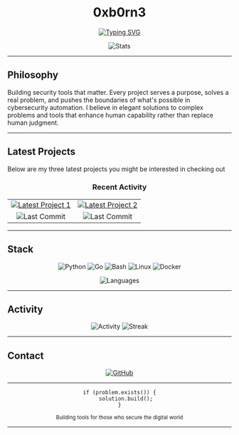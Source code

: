 <div align="center">

# 0xb0rn3

[![Typing SVG](https://readme-typing-svg.herokuapp.com?font=JetBrains+Mono&weight=300&size=18&duration=3000&pause=1000&color=6C7B95&center=true&vCenter=true&width=400&lines=Security+Engineer;Tool+Developer;System+Architect)](https://git.io/typing-svg)

<img src="https://github-readme-stats.vercel.app/api?username=0xb0rn3&show_icons=true&theme=tokyonight&hide_border=true&bg_color=0D1117&title_color=6C7B95&icon_color=58A6FF&text_color=8B949E&count_private=true" alt="Stats" />

</div>

---

## Philosophy

Building security tools that matter. Every project serves a purpose, solves a real problem, and pushes the boundaries of what's possible in cybersecurity automation. I believe in elegant solutions to complex problems and tools that enhance human capability rather than replace human judgment.

---

## Latest Projects

<!-- LATEST-PROJECTS-START -->

Below are my three latest projects you might be interested in checking out 
<div align="center">

### Recent Activity

<table>
<tr>
<td align="center">
<a href="https://github.com/0xb0rn3/krilin">
<img src="https://github-readme-stats.vercel.app/api/pin/?username=0xb0rn3&repo=krilin&theme=tokyonight&hide_border=true&bg_color=0D1117&title_color=6C7B95&text_color=8B949E" alt="Latest Project 1"/>
</a>
</td>
<td align="center">
<a href="https://github.com/0xb0rn3/bkygo">
<img src="https://github-readme-stats.vercel.app/api/pin/?username=0xb0rn3&repo=bkygo&theme=tokyonight&hide_border=true&bg_color=0D1117&title_color=6C7B95&text_color=8B949E" alt="Latest Project 2"/>
</a>
</td>
</tr>
<tr>
<td align="center">
<img src="https://img.shields.io/github/last-commit/0xb0rn3/krilin?style=flat-square&color=6C7B95&bg_color=0D1117" alt="Last Commit"/>
</td>
<td align="center">
<img src="https://img.shields.io/github/last-commit/0xb0rn3/bkygo?style=flat-square&color=6C7B95&bg_color=0D1117" alt="Last Commit"/>
</td>
</tr>
</table>

</div>
<!-- LATEST-PROJECTS-END -->

---

## Stack

<div align="center">

![Python](https://img.shields.io/badge/Python-0D1117?style=flat-square&logo=python&logoColor=6C7B95)
![Go](https://img.shields.io/badge/Go-0D1117?style=flat-square&logo=go&logoColor=6C7B95)
![Bash](https://img.shields.io/badge/Bash-0D1117?style=flat-square&logo=gnu-bash&logoColor=6C7B95)
![Linux](https://img.shields.io/badge/Linux-0D1117?style=flat-square&logo=linux&logoColor=6C7B95)
![Docker](https://img.shields.io/badge/Docker-0D1117?style=flat-square&logo=docker&logoColor=6C7B95)

<img src="https://github-readme-stats.vercel.app/api/top-langs/?username=0xb0rn3&layout=compact&theme=tokyonight&hide_border=true&bg_color=0D1117&title_color=6C7B95&text_color=8B949E" alt="Languages"/>

</div>

---

## Activity

<div align="center">

<img src="https://github-readme-activity-graph.vercel.app/graph?username=0xb0rn3&theme=tokyo-night&hide_border=true&bg_color=0D1117&color=6C7B95&line=58A6FF&point=8B949E" alt="Activity"/>

<img src="https://github-readme-streak-stats.herokuapp.com/?user=0xb0rn3&theme=tokyonight&hide_border=true&background=0D1117&stroke=6C7B95&ring=58A6FF&fire=58A6FF&currStreakLabel=6C7B95" alt="Streak"/>

</div>

---

## Contact

<div align="center">

[![GitHub](https://img.shields.io/badge/GitHub-0D1117?style=flat-square&logo=github&logoColor=6C7B95)](https://github.com/0xb0rn3)

</div>

---

<div align="center">

```
if (problem.exists()) {
    solution.build();
}
```

<sub>Building tools for those who secure the digital world</sub>

</div>

---
